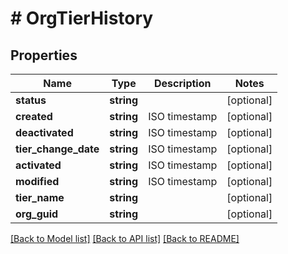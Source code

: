 # # OrgTierHistory

## Properties

Name | Type | Description | Notes
------------ | ------------- | ------------- | -------------
**status** | **string** |  | [optional]
**created** | **string** | ISO timestamp | [optional]
**deactivated** | **string** | ISO timestamp | [optional]
**tier_change_date** | **string** | ISO timestamp | [optional]
**activated** | **string** | ISO timestamp | [optional]
**modified** | **string** | ISO timestamp | [optional]
**tier_name** | **string** |  | [optional]
**org_guid** | **string** |  | [optional]

[[Back to Model list]](../../README.md#models) [[Back to API list]](../../README.md#endpoints) [[Back to README]](../../README.md)
